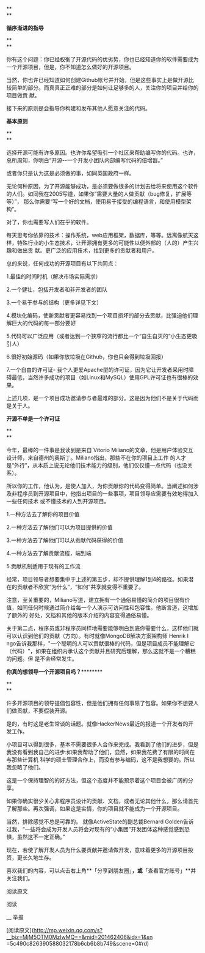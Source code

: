 **  
**

**循序渐进的指导**

**  
**

你有这个问题：你已经权衡了开源代码的优劣势，你也已经知道你的软件需要成为一个开源项目，但是，你不知道怎么做好的开源项目。

  

当然，你也许已经知道如何创建Github帐号并开始，但是这些事实上是做开源比较简单的部分。而真真正正难的部分是如何让足够多的人，关注你的项目并给你的项目做贡
献。

  

接下来的原则是会指导你构建和发布其他人愿意关注的代码。

  

**基本原则**

**  
**

选择开源可能有许多原因。也许你希望吸引一个社区来帮助编写你的代码。也许，总所周知，你明白“开源\--一个开发小团队内部编写代码的倍增器。”

  

或者你只是认为这是必须做的事，如同英国政府一样。

  

无论何种原因，为了开源能够成功，是必须要做很多的计划去给将来使用这个软件的人们。如同我在2005写道，如果你“需要大量的人做贡献（bug修复，扩展等等）”，
那么你需要“写一个好的文档，使用易于接受的编程语言，和使用模型架构”。

  

对了，你也需要写人们在乎的软件。

  

每天思考你依靠的技术：操作系统，web应用框架，数据库，等等。远离像航天这样，特殊行业的小生态技术，让开源拥有更多的可能性以便外部的（人的）产生兴趣和做出贡
献。更广泛的应用技术，找到更多的贡献者和用户。

  

总的来说，任何成功的开源项目有以下共同点：

  

1.最佳的时间时机（解决市场实际需求）

  

2.一个健壮，包括开发者和非开发者的团队

  

3.一个易于参与的结构（更多详见下文）

  

4.模块化编码，使新贡献者更容易找到一个项目损坏的部分去贡献，比强迫他们理解巨大的代码的每一部分要好

  

5.代码可以广泛应用（或者达到一个狭窄的流行都比一个“自生自灭的”小生态更吸引人）

  

6.很好初始源码（如果你放垃圾在Github，你也只会得到垃圾回报）

  

7.一个自由的许可证-
我个人更爱Apache型的许可证，因为它让开发者采用时障碍最低，当然许多成功的项目（如Linux和MySQL）使用GPL许可证也有很棒的效果。

  

上述几项，是一个项目成功邀请参与者最难的部分。这是因为他们不是关于代码而是关于人。

  

**开源不单是一个许可证**

**  
**

今年，最棒的一件事是我读到是来自 Vitorio Miliano的文章，他是用户体验交互设计师，来自德州的奥斯丁。Miliano指出，那些不在你的项目上工作
的人才是“外行”，从本质上说无论他们技术能力的级别，他们仅仅懂一点代码（也没关系）。

  

所以你的工作，他认为，是使人加入，为你贡献你的代码变得简单。当阐述如何涉及非程序员到开源项目中，他指出项目的一些事项，项目领导应需要有效地得加入一些任何技术
或不懂技术的人到开源项目。

  

1.一种方法去了解你的项目价值

  

2.一种方法去了解他们可以为项目提供的价值

  

3.一种方法去了解他们可以从贡献代码获得的价值

  

4.一种方法去了解贡献流程，端到端

  

5.贡献机制适用于现有的工作流

  

经常，项目领导者想要集中于上述的第五步，却不提供理解1到4的路径。如果潜在的贡献者不欣赏“为什么”，“如何”共享就变得不重要了。

  

注意，至关重要的，Miliano写道，建立拥有一个通俗易懂的简介的项目很有价值，如同任何时候通过简介给每一个人演示可访问性和包容性。他断言道，这增加了额外的
好处，文档和其他的版本介绍的内容变得通俗易懂。

  

关于第二点，程序员或非程序员同样地需要能够明白到底你需要什么，这样他们就可以认识到他们的贡献（方向）。有时就像MongoDB解决方案架构师 Henrik I
ngo告诉我那样，"一个聪明的人可以贡献很棒的代码，但是项目成员不能理解它（代码）"，如果在组织内承认这个贡献并且研究后理解，那么这就不是一个糟糕的问题。但
是不会经常发生。

  

**你真的想领导一个开源项目吗？**********

**  
**

许多开源项目的领导提倡包容性，但是他们拥有任何事除了包容。如果你不想要人们做贡献，不要假装开源。

  

是的，有时这是老生常谈的话题。就像HackerNews最近的报道一个开发者的开发工作。

  

小项目可以得到很多，基本不需要很多人合作来完成。我看到了他们的进步，但是我没有看到我自己的进步:如果我帮助了他们，显然，如果我花费了有限的时间在与那些计算机
科学的硕士管理合作上，而没有参与编码，这不是我想要的。所以我忽略了他们。

  

这是一个保持理智的的好方法，但这个态度并不能预示着这个项目会被广阔的分享。

  

如果你确实很少关心非程序员设计的贡献、文档，或者无论其他什么，那么请首先了解那些。再次强调，如果这是实情，你的项目就不能成为一个开源项目。

  

当然，排除感觉不总是可靠的。 就像ActiveState的副总裁Bernard
Golden告诉过我，“一些将会成为开发人员将会对现有的“小集团”开发团体这种感觉感到恐惧，虽然这不一定正确。”

  

现在，若使了解开发人员为什么要贡献并邀请做开发，意味着更多的开源项目投资，更长久地生存。

  

喜欢我们的内容，可以点击右上角**「分享到朋友圈」**，或**「查看官方账号」**并关注我们。

阅读原文

阅读

__ 举报

[阅读原文](http://mp.weixin.qq.com/s?__biz=MjM5OTM0MzIwMQ==&mid=201462406&idx=1&sn
=5c490c826390588032178b6cb6b8b749&scene=0#rd)

